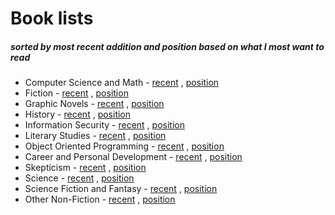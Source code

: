 # Book lists
#####  sorted by most recent addition and position based on what I most want to read

* Computer Science and Math - [recent](https://www.goodreads.com/review/list/70978102-jack?order=a&ref=nav_mybooks&shelf=cs-math-to-read&sort=position) , [position](https://www.goodreads.com/review/list/70978102-jack?shelf=cs-math-to-read&utm_medium=api&utm_source=custom_widget)
* Fiction - [recent]() , [position]()
* Graphic Novels - [recent]() , [position]()
* History - [recent]() , [position]()
* Information Security - [recent]() , [position]()
* Literary Studies - [recent]() , [position]()
* Object Oriented Programming - [recent]() , [position]()
* Career and Personal Development - [recent]() , [position]()
* Skepticism - [recent]() , [position]()
* Science - [recent]() , [position]()
* Science Fiction and Fantasy - [recent]() , [position]()
* Other Non-Fiction - [recent]() , [position]()
